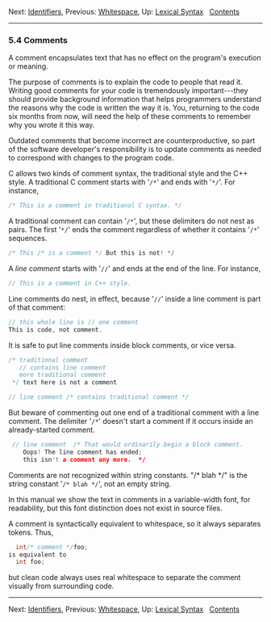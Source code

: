 Next: [Identifiers](Identifiers.md), Previous:
[Whitespace](Whitespace.md), Up: [Lexical Syntax](Lexical-Syntax.md)
 
[Contents](index.md#SEC_Contents "Table of contents")  

------------------------------------------------------------------------


### 5.4 Comments 


A comment encapsulates text that has no effect on the program's
execution or meaning.

The purpose of comments is to explain the code to people that read it.
Writing good comments for your code is tremendously important---they
should provide background information that helps programmers understand
the reasons why the code is written the way it is. You, returning to the
code six months from now, will need the help of these comments to
remember why you wrote it this way.

Outdated comments that become incorrect are counterproductive, so part
of the software developer's responsibility is to update comments as
needed to correspond with changes to the program code.

C allows two kinds of comment syntax, the traditional style and the C++
style. A traditional C comment starts with '`/*`' and ends with
'`*/`'. For instance,

``` C
/* This is a comment in traditional C syntax. */
```

A traditional comment can contain '`/*`', but these delimiters
do not nest as pairs. The first '`*/`' ends the comment
regardless of whether it contains '`/*`' sequences.

``` C
/* This /* is a comment */ But this is not! */
```

A *line comment* starts with '`//`' and ends at the end of the
line. For instance,

``` C
// This is a comment in C++ style.
```

Line comments do nest, in effect, because '`//`' inside a line
comment is part of that comment:

``` C
// this whole line is // one comment
This is code, not comment.
```

It is safe to put line comments inside block comments, or vice versa.

``` C
/* traditional comment
   // contains line comment
   more traditional comment
 */ text here is not a comment

// line comment /* contains traditional comment */
```

But beware of commenting out one end of a traditional comment with a
line comment. The delimiter '`/*`' doesn't start a comment if
it occurs inside an already-started comment.

``` C
 // line comment  /* That would ordinarily begin a block comment.
    Oops! The line comment has ended;
    this isn't a comment any more.  */
```

Comments are not recognized within string constants. \"/\* blah \*/\" is
the string constant '`/* blah */`', not an empty string.

In this manual we show the text in comments in a variable-width font,
for readability, but this font distinction does not exist in source
files.

A comment is syntactically equivalent to whitespace, so it always
separates tokens. Thus,

``` C
  int/* comment */foo;
is equivalent to
  int foo;
```

but clean code always uses real whitespace to separate the comment
visually from surrounding code.

------------------------------------------------------------------------

Next: [Identifiers](Identifiers.md), Previous:
[Whitespace](Whitespace.md), Up: [Lexical Syntax](Lexical-Syntax.md)
 
[Contents](index.md#SEC_Contents "Table of contents")  
